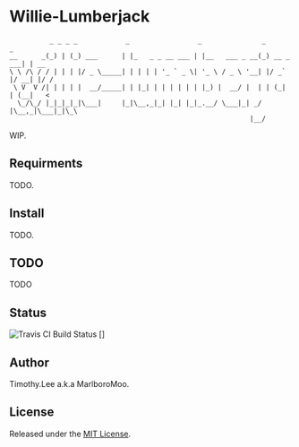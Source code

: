 # Willie-Lumberjack

```
          _ _ _ _            _                 _               _            _    
__      _(_) | (_) ___      | |_   _ _ __ ___ | |__   ___ _ __(_) __ _  ___| | __
\ \ /\ / / | | | |/ _ \_____| | | | | '_ ` _ \| '_ \ / _ \ '__| |/ _` |/ __| |/ /
 \ V  V /| | | | |  __/_____| | |_| | | | | | | |_) |  __/ |  | | (_| | (__|   < 
  \_/\_/ |_|_|_|_|\___|     |_|\__,_|_| |_| |_|_.__/ \___|_| _/ |\__,_|\___|_|\_\
                                                            |__/            

```

WIP.

## Requirments 
TODO.

## Install
TODO.

## TODO
TODO

## Status
![Travis CI Build Status] []

## Author
Timothy.Lee a.k.a MarlboroMoo.

## License
Released under the [MIT License].

  [Willie]: http://willie.dftba.net/ "Willie"
  [MIT License]: http://opensource.org/licenses/MIT "MIT License"
  [Travis CI Build Status]: https://api.travis-ci.org/marlboromoo/willie-lumberjack.png 



